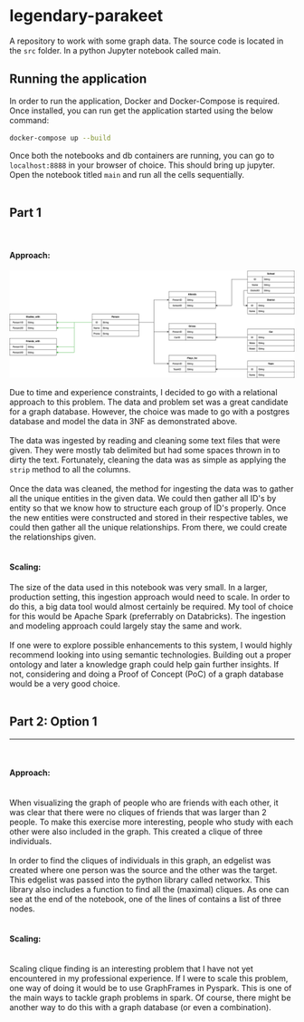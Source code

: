 # legendary-parakeet

A repository to work with some graph data. The source code is located in the ```src``` folder. In a python Jupyter notebook called main.

## Running the application

In order to run the application, Docker and Docker-Compose is required. Once installed, you can run get the application started using the below command:
```bash
docker-compose up --build
```
Once both the notebooks and db containers are running, you can go to ```localhost:8888``` in your browser of choice. This should bring up jupyter. Open the notebook titled ```main``` and run all the cells sequentially.
</br></br>

## Part 1

</br>

#### Approach:
<img src="src/data_model.png">
</br>

Due to time and experience constraints, I decided to go with a relational approach to this problem. The data and problem set was a great candidate for a graph database. However, the choice was made to go with a postgres database and model the data in 3NF as demonstrated above.
</br></br>
The data was ingested by reading and cleaning some text files that were given. They were mostly tab delimited but had some spaces thrown in to dirty the text. Fortunately, cleaning the data was as simple as applying the ```strip``` method to all the columns.
</br></br>
Once the data was cleaned, the method for ingesting the data was to gather all the unique entities in the given data. We could then gather all ID's by entity so that we know how to structure each group of ID's properly. Once the new entities were constructed and stored in their respective tables, we could then gather all the unique relationships. From there, we could create the relationships given.
</br></br>

#### Scaling:
The size of the data used in this notebook was very small. In a larger, production setting, this ingestion approach would need to scale. In order to do this, a big data tool would almost certainly be required. My tool of choice for this would be Apache Spark (preferrably on Databricks). The ingestion and modeling approach could largely stay the same and work.
</br></br>
If one were to explore possible enhancements to this system, I would highly recommend looking into using semantic technologies. Building out a proper ontology and later a knowledge graph could help gain further insights. If not, considering and doing a Proof of Concept (PoC) of a graph database would be a very good choice.
</br></br>

## Part 2: Option 1
----
</br>

#### Approach:
</br>
When visualizing the graph of people who are friends with each other, it was clear that there were no cliques of friends that was larger than 2 people. To make this exercise more interesting, people who study with each other were also included in the graph. This created a clique of three individuals.
</br></br>
In order to find the cliques of individuals in this graph, an edgelist was created where one person was the source and the other was the target. This edgelist was passed into the python library called networkx. This library also includes a function to find all the (maximal) cliques. As one can see at the end of the notebook, one of the lines of contains a list of three nodes.
</br></br>

#### Scaling:
</br>
Scaling clique finding is an interesting problem that I have not yet encountered in my professional experience. If I were to scale this problem, one way of doing it would be to use GraphFrames in Pyspark. This is one of the main ways to tackle graph problems in spark. Of course, there might be another way to do this with a graph database (or even a combination).
</br></br>